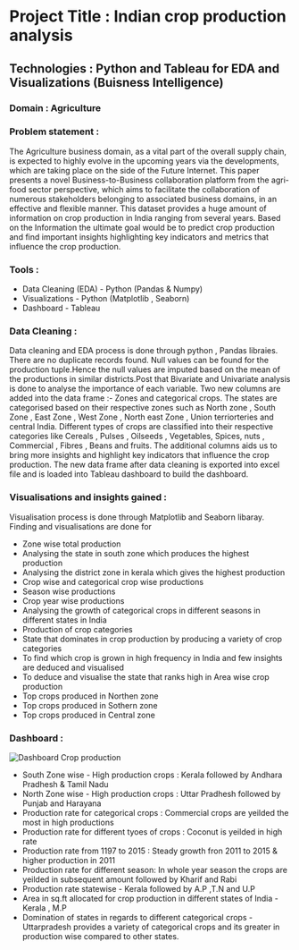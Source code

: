 # Project Title :  Indian crop production analysis

## Technologies : Python and Tableau for EDA and Visualizations (Buisness Intelligence)

### Domain : Agriculture

### Problem statement : 

The Agriculture business domain, as a vital part of the overall supply chain, is expected
to highly evolve in the upcoming years via the developments, which are taking place on
the side of the Future Internet. This paper presents a novel Business-to-Business
collaboration platform from the agri-food sector perspective, which aims to facilitate the
collaboration of numerous stakeholders belonging to associated business domains, in an
effective and flexible manner.
This dataset provides a huge amount of information on crop production in India ranging
from several years. Based on the Information the ultimate goal would be to predict crop
production and find important insights highlighting key indicators and metrics that
influence the crop production.

### Tools :

- Data Cleaning (EDA) - Python (Pandas & Numpy)
- Visualizations - Python (Matplotlib , Seaborn)
- Dashboard - Tableau

### Data Cleaning :

Data cleaning and EDA process is done through python , Pandas libraies. There are no duplicate records found. Null values can be found for the production tuple.Hence the null values are imputed based on the mean of the productions in similar districts.Post that Bivariate and Univariate analysis is done to analyse the importance of each variable. Two new columns are added into the data frame :- Zones and categorical crops. The states are categorised based on their respective zones such as North zone , South Zone , East Zone , West Zone , North east Zone , Union terriorteries and central India. Different types of crops are classified into their respective categories like Cereals , Pulses , Oilseeds , Vegetables, Spices, nuts , Commercial , Fibres , Beans and fruits. The additional columns aids us to bring more insights and highlight key indicators that influence the crop production. The new data frame after data cleaning is exported into excel file and is loaded into Tableau dashboard to build the dashboard. 


### Visualisations and insights gained :

Visualisation process is done through Matplotlib and Seaborn libaray.
Finding and visualisations are done for 
- Zone wise total production
- Analysing the state in south zone which produces the highest production
- Analysing the district zone in kerala which gives the highest production
- Crop wise and categorical crop wise productions
- Season wise productions 
- Crop year wise productions
- Analysing the growth of categorical crops in different seasons in different states in India
- Production of crop categories
- State that dominates in crop production by producing a variety of crop categories
- To find which crop is grown in high frequency in India and few insights are deduced and visualised
- To deduce and visualise the state that ranks high in Area wise crop production
- Top crops produced in Northen zone
- Top crops produced in Sothern zone
- Top crops produced in Central zone

### Dashboard :

![Dashboard Crop production](https://user-images.githubusercontent.com/51138087/135317317-9c01ee38-8c8d-4f26-95fa-cba78b4a16fc.png)

- South Zone wise - High production crops : Kerala followed by Andhara Pradhesh & Tamil Nadu
- North Zone wise  - High production crops : Uttar Pradhesh followed by Punjab and Harayana
- Production rate for categorical crops : Commercial crops are yeilded the most in high productions
- Production rate for different tyoes of crops : Coconut is yeilded in high rate
- Production rate from 1197 to 2015 : Steady growth fron 2011 to 2015 & higher production in 2011
- Production rate for different season: In whole year season the crops are yeilded in subsequent amount followed by Kharif and Rabi
- Production rate statewise - Kerala followed by A.P ,T.N and U.P
- Area in sq.ft allocated for crop production in different states of India - Kerala , M.P
- Domination of states in regards to different categorical crops - Uttarpradesh provides a variety of categorical crops and its greater in production wise compared to other states.



